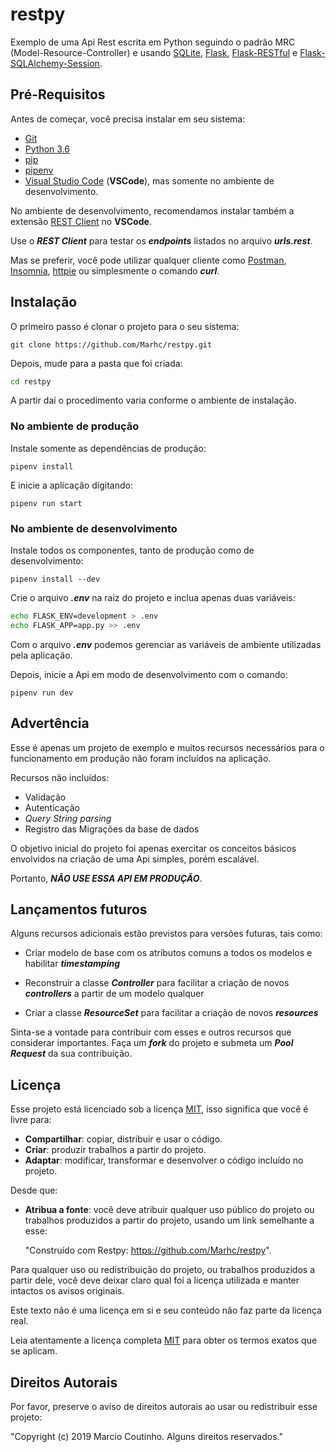 # restpy

Exemplo de uma Api Rest escrita em Python seguindo o padrão MRC (Model-Resource-Controller) e usando [SQLite](https://www.sqlite.org), [Flask](https://github.com/pallets/flask), [Flask-RESTful](https://github.com/flask-restful/flask-restful) e [Flask-SQLAlchemy-Session](https://github.com/dtheodor/flask-sqlalchemy-session).

## Pré-Requisitos

Antes de começar, você precisa instalar em seu sistema:

- [Git](https://git-scm.com/downloads)
- [Python 3.6](https://www.python.org/downloads)
- [pip](https://pip.pypa.io/en/stable/installing)
- [pipenv](https://packaging.python.org/tutorials/managing-dependencies)
- [Visual Studio Code](https://code.visualstudio.com/download) (**VSCode**), mas somente no ambiente de desenvolvimento.

No ambiente de desenvolvimento, recomendamos instalar também a extensão [REST Client](https://marketplace.visualstudio.com/items?itemName=humao.rest-client) no **VSCode**.

Use o **_REST Client_** para testar os **_endpoints_** listados no arquivo **_urls.rest_**.

Mas se preferir, você pode utilizar qualquer cliente como [Postman](https://www.getpostman.com), [Insomnia](https://insomnia.rest/download), [httpie](https://httpie.org/doc#installation) ou simplesmente o comando **_curl_**.

## Instalação

O primeiro passo é clonar o projeto para o seu sistema:

```git
git clone https://github.com/Marhc/restpy.git
```

Depois, mude para a pasta que foi criada:

```bash
cd restpy
```

A partir daí o procedimento varia conforme o ambiente de instalação.

### No ambiente de produção

Instale somente as dependências de produção:

```
pipenv install
```

E inicie a aplicação digitando:

```
pipenv run start
```

### No ambiente de desenvolvimento

Instale todos os componentes, tanto de produção como de desenvolvimento:

```
pipenv install --dev
```

Crie o arquivo **_.env_** na raiz do projeto e inclua apenas duas variáveis:

```bash
echo FLASK_ENV=development > .env
echo FLASK_APP=app.py >> .env
```

Com o arquivo **_.env_** podemos gerenciar as variáveis de ambiente utilizadas pela aplicação.

Depois, inicie a Api em modo de desenvolvimento com o comando:

```
pipenv run dev
```

## Advertência

Esse é apenas um projeto de exemplo e muitos recursos necessários para o funcionamento em produção não foram incluídos na aplicação.

Recursos não incluídos:

- Validação
- Autenticação
- _Query String parsing_
- Registro das Migrações da base de dados

O objetivo inicial do projeto foi apenas exercitar os conceitos básicos envolvidos na criação de uma Api simples, porém escalável.

Portanto, **_NÃO USE ESSA API EM PRODUÇÃO_**.

## Lançamentos futuros

Alguns recursos adicionais estão previstos para versões futuras, tais como:

- Criar modelo de base com os atributos comuns a todos os modelos e habilitar **_timestamping_**

- Reconstruir a classe **_Controller_** para facilitar a criação de novos **_controllers_** a partir de um modelo qualquer

- Criar a classe **_ResourceSet_** para facilitar a criação de novos **_resources_**

Sinta-se a vontade para contribuir com esses e outros recursos que considerar importantes. Faça um **_fork_** do projeto e submeta um **_Pool Request_** da sua contribuição.

## Licença

Esse projeto está licenciado sob a licença [MIT](https://choosealicense.com/licenses/mit), isso significa que você é livre para:

- **Compartilhar**: copiar, distribuir e usar o código.
- **Criar**: produzir trabalhos a partir do projeto.
- **Adaptar**: modificar, transformar e desenvolver o código incluído no projeto.

Desde que:

- **Atribua a fonte**: você deve atribuir qualquer uso público do projeto ou trabalhos produzidos a partir do projeto, usando um link semelhante a esse:

  "Construído com Restpy: https://github.com/Marhc/restpy".

Para qualquer uso ou redistribuição do projeto, ou trabalhos produzidos a partir dele, você deve deixar claro qual foi a licença utilizada e manter intactos os avisos originais.

Este texto não é uma licença em si e seu conteúdo não faz parte da licença real.

Leia atentamente a licença completa [MIT](https://choosealicense.com/licenses/mit) para obter os termos exatos que se aplicam.

## Direitos Autorais

Por favor, preserve o aviso de direitos autorais ao usar ou redistribuir esse projeto:

"Copyright (c) 2019 Marcio Coutinho. Alguns direitos reservados."
